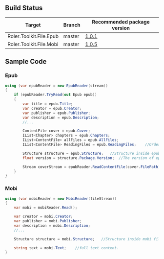 ## Build Status
| Target | Branch |Recommended package version |
| ------ | ------ | ------ |
| Roler.Toolkit.File.Epub | master | [1.0.1](https://www.nuget.org/packages/Roler.Toolkit.File.Epub) | 
| Roler.Toolkit.File.Mobi | master | [1.0.5](https://www.nuget.org/packages/Roler.Toolkit.File.Mobi) |

## Sample Code
### Epub

```csharp
using (var epubReader = new EpubReader(stream))
{
    if (epubReader.TryRead(out Epub epub))
    {
        var title = epub.Title;
        var creator = epub.Creator;
        var publisher = epub.Publisher;
        var description = epub.Description;
        //...

        ContentFile cover = epub.Cover;
        IList<Chapter> chapters = epub.Chapters;
        IList<ContentFile> allFiles = epub.AllFiles;
        IList<ContentFile> ReadingFiles = epub.ReadingFiles;    //Ordered files for read.

        Structure structure = epub.Structure;   //Structure inside epub file.
        float version = structure.Package.Version;  //The version of epub file.

        Stream coverStream = epubReader.ReadContentFile(cover.FilePath);    //read content file by file path.
    }
}
```

### Mobi

```csharp
using (var mobiReader = new MobiReader(fileStream))
{
    var mobi = mobiReader.Read();

    var creator = mobi.Creator;
    var publisher = mobi.Publisher;
    var description = mobi.Description;
    //...

    Structure structure = mobi.Structure;   //Structure inside mobi file.

    string text = mobi.Text;    //full text content.
}
```
